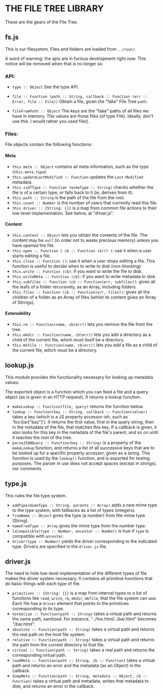THE FILE TREE LIBRARY
=====================


These are the gears of the File Tree.

fs.js
-----

This is our filesystem. Files and folders are loaded from `../root/`.

A word of warning: the apis are in furious development right now. This notice
will be removed when that is no longer so.

### API:

- `type :: Object`
  See the type API.

- `file :: Function (path :: String, callback :: Function (err :: Error, file
  :: File))`
  Obtain a file, given the "fake" File Tree `path`.

- `fileFromPath :: Object`
  The keys are the "fake" paths of all files we have in memory. The values are
  those files (of type File).
  Ideally, don't use this. I would rather you used file().

### Files:

File objects contain the following functions:

#### Meta

* `this.meta :: Object` contains all meta information, such as the type
  (`this.meta.type`).
* `this.updateLastModified :: Function` updates the `Last-Modified` metadata.
* `this.isOfType :: Function (mimeType :: String)` checks whether the file is
  of a certain type, or falls back to it (ie, derives from it).
* `this.path :: String` is the path of the file from the root.
* `this.count :: Number` is the number of users that currently read this file.
* `this.driver :: {String: {}}` is a map from common file actions to their
  low-level implementation. See below, at "driver.js".

#### Content

* `this.content :: Object` lets you obtain the contents of the file.
  The content may be `null` (in order not to waste precious memory) unless you
  have opened the file.
* `this.open :: Function ( cb :: Function (err) )`: use it when a user starts
  editing a file.
* `this.close :: Function ()`: use it when a user stops editing a file.
  This function is useful to decide when to write to disk (non-blocking).
* `this.write :: Function (cb)`: if you want to write the file to disk.
* `this.writeMeta :: Function (cb)`: if you want to write metadata to disk.
* `this.subfiles :: Function (cb :: Function(err, subfiles))`: gives all the
  leafs of a folder recursively, as an Array, including folders.
* `this.files :: Function (cb :: Function(err, files))`: gives all the
  children of a folder as an Array of files (whilst its content gives an Array
  of Strings).

#### Extensibility

* `this.rm :: Function(name, cb(err))` lets you remove the file from the tree.
* `this.mkdir :: Function(name, cb(err))` lets you add a directory as a child of
  the current file, which must itself be a directory.
* `this.mkfile :: Function(name, cb(err))` lets you add a file as a child of the
  current file, which must be a directory.


lookup.js
---------

This module provides the functionality necessary for looking up metadata values.

The exported object is a function which you can feed a file and a query object
(as is given in an HTTP request). It returns a lookup function.

* `makeLookup :: Function(file, query)` returns the function below.
* `lookup :: Function(key :: String, callback :: Function(value))` takes a key
  (which is a JS property accessor-ish, such as 'foo.bar["baz"]'). It returns
  the first value, first in the query string, then in the metadata of the file,
  that matches this key. If a callback is given, it also looks for this key in
  the metadata of the file's parent, and so on until it reaches the root of the
  tree.
* `parseJSONQuery :: Function(key :: String)` is a property of the `makeLookup`
  function, and returns a list of all successive keys that are to be looked up
  for a specific property accessor, given as a string. This function is used by
  the `lookup()` function, and is exported for testing purposes. The parser in
  use does not accept spaces (except in strings), nor comments.


type.js
-------

This rules the file type system.

- `addType(mimeType :: String, parents :: Array)` adds a new mime type to the
  type system, with fallbacks as a list of types (integers).
- `fromName :: Object` gives the type (a number) from the mime type (String).
- `nameFromType :: Array` gives the mime type from the number type.
- `isCompatible(type :: Number, ancestor :: Number)` is true if `type` is
  compatible with `ancestor`.
- `driver(type :: Number)` yields the driver corresponding to the indicated
  type. Drivers are specified in the `driver.js` file.


driver.js
---------

The need to hide low-level implementation of the different types of file makes
the driver system necessary. It contains all primitive functions that do basic
things with each type of file.

- `primitives :: {String: {}}` is a map from internal types to a list of
  functions like `read`, `write`, `rm`, `mkdir`, `mkfile`, that the file system
  can use. Each file has a `driver` element that points to the primitives
  corresponding to its type.
- `normalize :: Function(path :: String)` takes a virtual path and returns the
  same path, sanitized. For instance, "../foo.html/../bar.html" becomes
  "/bar.html".
- `absolute :: Function(path :: String)` takes a virtual path and returns the
  real path on the host file system.
- `relative :: Function(path :: String)` takes a virtual path and returns the
  path from the current directory to that file.
- `virtual :: Function(path :: String)` takes a real path and returns the
  corresponding virtual path.
- `loadMeta :: Function(path :: String, cb :: Function)` takes a virtual path
  and returns an error and the metadata (as an Object) in the callback.
- `dumpMeta :: Function(path :: String, metadata :: Object, cb :: Function)`
  takes a virtual path and metadata, writes that metadata to disk, and returns
  an error in the callback.

